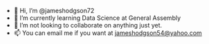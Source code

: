 - 👋 Hi, I’m @jameshodgson72
- 🌱 I’m currently learning Data Science at General Assembly
- 💞️ I’m not looking to collaborate on anything just yet.
- 📫 You can email me if you want at jameshodgson54@yahoo.com

<!---
jameshodgson72/jameshodgson72 is a ✨ special ✨ repository because its `README.md` (this file) appears on your GitHub profile.
You can click the Preview link to take a look at your changes.
--->

